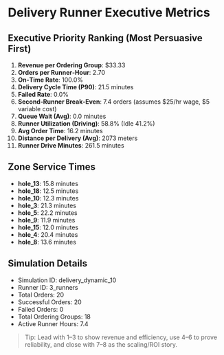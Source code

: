 # Delivery Runner Executive Metrics

## Executive Priority Ranking (Most Persuasive First)
1. **Revenue per Ordering Group**: $33.33
2. **Orders per Runner‑Hour**: 2.70
3. **On‑Time Rate**: 100.0%
4. **Delivery Cycle Time (P90)**: 21.5 minutes
5. **Failed Rate**: 0.0%
6. **Second‑Runner Break‑Even**: 7.4 orders (assumes $25/hr wage, $5 variable cost)
7. **Queue Wait (Avg)**: 0.0 minutes
8. **Runner Utilization (Driving)**: 58.8% (Idle 41.2%)
9. **Avg Order Time**: 16.2 minutes
10. **Distance per Delivery (Avg)**: 2073 meters
11. **Runner Drive Minutes**: 261.5 minutes

## Zone Service Times
- **hole_13**: 15.8 minutes
- **hole_18**: 12.5 minutes
- **hole_10**: 12.3 minutes
- **hole_3**: 21.3 minutes
- **hole_5**: 22.2 minutes
- **hole_9**: 11.9 minutes
- **hole_15**: 12.0 minutes
- **hole_4**: 20.4 minutes
- **hole_8**: 13.6 minutes


## Simulation Details
- Simulation ID: delivery_dynamic_10
- Runner ID: 3_runners
- Total Orders: 20
- Successful Orders: 20
- Failed Orders: 0
- Total Ordering Groups: 18
- Active Runner Hours: 7.4

> Tip: Lead with 1–3 to show revenue and efficiency, use 4–6 to prove reliability, and close with 7–8 as the scaling/ROI story.
